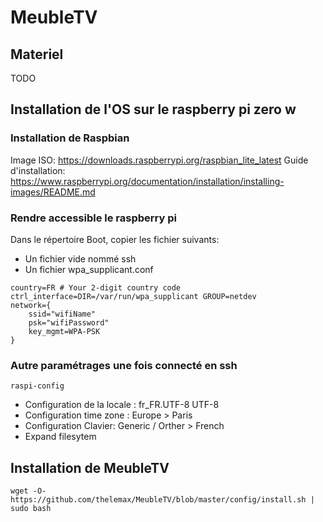 # MeubleTV

## Materiel

TODO

## Installation de l'OS sur le raspberry pi zero w

### Installation de Raspbian

Image ISO: https://downloads.raspberrypi.org/raspbian_lite_latest
Guide d'installation: https://www.raspberrypi.org/documentation/installation/installing-images/README.md

### Rendre accessible le raspberry pi

Dans le répertoire Boot, copier les fichier suivants:
- Un fichier vide nommé ssh
- Un fichier wpa_supplicant.conf

```
country=FR # Your 2-digit country code
ctrl_interface=DIR=/var/run/wpa_supplicant GROUP=netdev
network={
    ssid="wifiName"
    psk="wifiPassword"
    key_mgmt=WPA-PSK
}
```

### Autre paramétrages une fois connecté en ssh
```
raspi-config
```
- Configuration de la locale : fr_FR.UTF-8 UTF-8
- Configuration time zone : Europe > Paris
- Configuration Clavier: Generic / Orther > French
- Expand filesytem

## Installation de MeubleTV
```
wget -O- https://github.com/thelemax/MeubleTV/blob/master/config/install.sh | sudo bash
```
